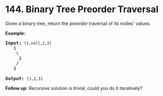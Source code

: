 <h1>144. Binary Tree Preorder Traversal</h1>
<div><p>Given a binary tree, return the <em>preorder</em> traversal of its nodes' values.</p>

<p><strong>Example:</strong></p>

<pre><strong>Input:</strong>&nbsp;<code>[1,null,2,3]</code>
   1
    \
     2
    /
   3

<strong>Output:</strong>&nbsp;<code>[1,2,3]</code>
</pre>

<p><strong>Follow up:</strong> Recursive solution is trivial, could you do it iteratively?</p>
</div>